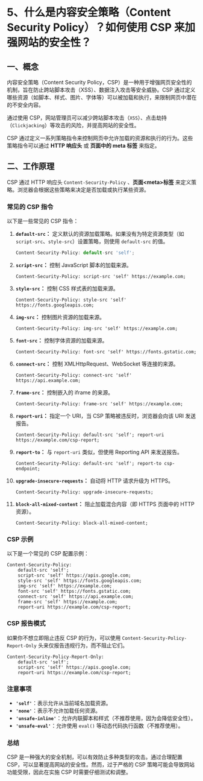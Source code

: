 # 5、什么是内容安全策略（Content Security Policy）？如何使用 CSP 来加强网站的安全性？

## 一、概念

内容安全策略（Content Security Policy，CSP）是一种用于增强网页安全性的机制，旨在防止跨站脚本攻击（XSS）、数据注入攻击等安全威胁。CSP 通过定义哪些资源（如脚本、样式、图片、字体等）可以被加载和执行，来限制网页中潜在的不安全内容。

通过使用 CSP，网站管理员可以减少跨站脚本攻击（`XSS`）、点击劫持（`Clickjacking`）等攻击的风险，并提高网站的安全性。

CSP 通过定义一系列策略指令来控制网页中允许加载的资源和执行的行为。这些策略指令可以通过 **HTTP 响应头** 或 **页面中的 meta 标签** 来指定。

## 二、工作原理

CSP 通过 HTTP 响应头 `Content-Security-Policy` 、**页面\<meta\>标签** 来定义策略。浏览器会根据这些策略来决定是否加载或执行某些资源。

### 常见的 CSP 指令

以下是一些常见的 CSP 指令：

1. **`default-src`：** 定义默认的资源加载策略。如果没有为特定资源类型（如 `script-src`、`style-src`）设置策略，则使用 `default-src` 的值。

   ```js
   Content-Security-Policy: default-src 'self';
   ```

2. **`script-src`：** 控制 JavaScript 脚本的加载来源。

   ```http
   Content-Security-Policy: script-src 'self' https://example.com;
   ```

3. **`style-src`：** 控制 CSS 样式表的加载来源。

   ```http
   Content-Security-Policy: style-src 'self' https://fonts.googleapis.com;
   ```

4. **`img-src`：** 控制图片资源的加载来源。

   ```http
   Content-Security-Policy: img-src 'self' https://example.com;
   ```

5. **`font-src`：** 控制字体资源的加载来源。

   ```http
   Content-Security-Policy: font-src 'self' https://fonts.gstatic.com;
   ```

6. **`connect-src`：** 控制 XMLHttpRequest、WebSocket 等连接的来源。

   ```http
   Content-Security-Policy: connect-src 'self' https://api.example.com;
   ```

7. **`frame-src`：** 控制嵌入的 iframe 的来源。

   ```http
   Content-Security-Policy: frame-src 'self' https://example.com;
   ```

8. **`report-uri`：** 指定一个 URI，当 CSP 策略被违反时，浏览器会向该 URI 发送报告。

   ```http
   Content-Security-Policy: default-src 'self'; report-uri https://example.com/csp-report;
   ```

9. **`report-to`：** 与 `report-uri` 类似，但使用 Reporting API 来发送报告。

   ```http
   Content-Security-Policy: default-src 'self'; report-to csp-endpoint;
   ```

10. **`upgrade-insecure-requests`：** 自动将 HTTP 请求升级为 HTTPS。

    ```http
    Content-Security-Policy: upgrade-insecure-requests;
    ```

11. **`block-all-mixed-content`：** 阻止加载混合内容（即 HTTPS 页面中的 HTTP 资源）。

    ```http
    Content-Security-Policy: block-all-mixed-content;
    ```

### CSP 示例

以下是一个常见的 CSP 配置示例：

```http
Content-Security-Policy:
    default-src 'self';
    script-src 'self' https://apis.google.com;
    style-src 'self' https://fonts.googleapis.com;
    img-src 'self' https://example.com;
    font-src 'self' https://fonts.gstatic.com;
    connect-src 'self' https://api.example.com;
    frame-src 'self' https://example.com;
    report-uri https://example.com/csp-report;
```

### CSP 报告模式

如果你不想立即阻止违反 CSP 的行为，可以使用 `Content-Security-Policy-Report-Only` 头来仅报告违规行为，而不阻止它们。

```http
Content-Security-Policy-Report-Only:
    default-src 'self';
    script-src 'self' https://apis.google.com;
    report-uri https://example.com/csp-report;
```

### 注意事项

- **`'self'`**：表示允许从当前域名加载资源。
- **`'none'`**：表示不允许加载任何资源。
- **`'unsafe-inline'`**：允许内联脚本和样式（不推荐使用，因为会降低安全性）。
- **`'unsafe-eval'`**：允许使用 `eval()` 等动态代码执行函数（不推荐使用）。

### 总结

CSP 是一种强大的安全机制，可以有效防止多种类型的攻击。通过合理配置 CSP，可以显著提高网站的安全性。然而，过于严格的 CSP 策略可能会导致网站功能受限，因此在实施 CSP 时需要仔细测试和调整。
